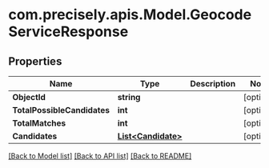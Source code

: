 
# com.precisely.apis.Model.GeocodeServiceResponse

## Properties

Name | Type | Description | Notes
------------ | ------------- | ------------- | -------------
**ObjectId** | **string** |  | [optional] 
**TotalPossibleCandidates** | **int** |  | [optional] 
**TotalMatches** | **int** |  | [optional] 
**Candidates** | [**List&lt;Candidate&gt;**](Candidate.md) |  | [optional] 

[[Back to Model list]](../README.md#documentation-for-models)
[[Back to API list]](../README.md#documentation-for-api-endpoints)
[[Back to README]](../README.md)


